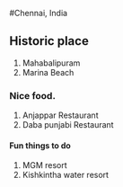 #Chennai, India

## Historic place
  1. Mahabalipuram
  2. Marina Beach

### Nice food.
  1. Anjappar Restaurant
  2. Daba punjabi Restaurant

#### Fun things to do
  1. MGM resort
  2. Kishkintha water resort
